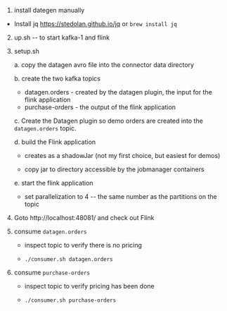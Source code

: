 
1. install dategen manually

* Install jq https://stedolan.github.io/jq or `brew install jq`

2. up.sh -- to start kafka-1 and flink 

3. setup.sh 

   a. copy the datagen avro file into the connector data directory

   b. create the two kafka topics 
  
      * datagen.orders - created by the datagen plugin, the input for the flink application
      * purchase-orders - the output of the flink application

   c. Create the Datagen plugin so demo orders are created into the `datagen.orders` topic.

   d. build the Flink application

      * creates as a shadowJar (not my first choice, but easiest for demos)

      * copy jar to directory accessible by the jobmanager containers

   e. start the flink application
 
      * set parallelization to 4 -- the same number as the partitions on the topic
   
4. Goto http://localhost:48081/ and check out Flink

5. consume `datagen.orders`

   * inspect topic to verify there is no pricing
 
   * `./consumer.sh datagen.orders`
   
7. consume `purchase-orders`

   * inspect topic to verify pricing has been done

   * `./consumer.sh purchase-orders`
